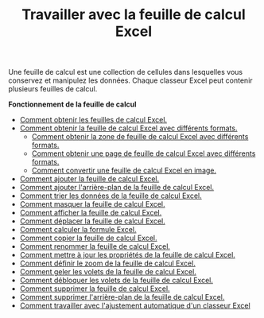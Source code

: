 ﻿---
title: Travailler avec la feuille de calcul Excel
second_title: Aspose.Cells Cloud Documen
linktitle: Feuille de travail
type: docs
url: /fr/worksheets/
aliases: [/working-with-worksheets/]
keywords: Working with worksheet on an Excel workbook
description: Aspose.Cells Prise en charge de Cloud REST API pour l'utilisation d'une feuille de calcul sur un classeur Excel. Le SDK prend en charge différents types de langages de développement. Ils incluent Android, C#, Go, Java, NodeJS, Perl, PHP, Python, Ruby et Swift.
weight: 100
kwords: Excel, Office Cloud, REST API, feuille de calcul, PDF, CSV, Json, Markdwon, utilisation de la feuille de calcul Excel.
---
Une feuille de calcul est une collection de cellules dans lesquelles vous conservez et manipulez les données. Chaque classeur Excel peut contenir plusieurs feuilles de calcul.

**Fonctionnement de la feuille de calcul**

- [Comment obtenir les feuilles de calcul Excel.](/cells/fr/worksheets/get-all/)
- [Comment obtenir la feuille de calcul Excel avec différents formats.](/cells/fr/worksheets/get/) 
    - [Comment obtenir la zone de feuille de calcul Excel avec différents formats.](/cells/fr/worksheets/area-to-different-formats/)
    - [Comment obtenir une page de feuille de calcul Excel avec différents formats.](/cells/fr/get-worksheet-for-page-index/) 
    - [Comment convertir une feuille de calcul Excel en image.](/cells/fr/worksheets/to-image/)
- [Comment ajouter la feuille de calcul Excel.](/cells/fr/worksheets/add/)
- [Comment ajouter l'arrière-plan de la feuille de calcul Excel.](/cells/fr/worksheets/background/add/) 
- [Comment trier les données de la feuille de calcul Excel.](/cells/fr/worksheets/sort-data/) 
- [Comment masquer la feuille de calcul Excel.](/cells/fr/worksheets/hide/)
- [Comment afficher la feuille de calcul Excel.](/cells/fr/worksheets/unhide/)
- [Comment déplacer la feuille de calcul Excel.](/cells/fr/worksheets/move/)
- [Comment calculer la formule Excel.](/cells/fr/worksheets/calculate-formula/)
- [Comment copier la feuille de calcul Excel.](/cells/fr/worksheets/copy/)
- [Comment renommer la feuille de calcul Excel.](/cells/fr/worksheets/rename/)
- [Comment mettre à jour les propriétés de la feuille de calcul Excel.](/cells/fr/worksheets/update-properties/)
- [Comment définir le zoom de la feuille de calcul Excel.](/cells/fr/worksheets/zoom/)
- [Comment geler les volets de la feuille de calcul Excel.](/cells/fr/worksheets/freeze-panes/)
- [Comment débloquer les volets de la feuille de calcul Excel.](/cells/fr/worksheets/unfreeze-panes/)
- [Comment supprimer la feuille de calcul Excel.](/cells/fr/worksheets/delete/)
- [Comment supprimer l'arrière-plan de la feuille de calcul Excel.](/cells/fr/worksheets/background/delete/)
- [ Comment travailler avec l'ajustement automatique d'un classeur Excel](/cells/fr/worksheets/autofit/)
